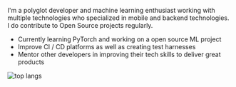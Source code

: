 I'm a polyglot developer and machine learning enthusiast working with multiple technologies who specialized in mobile and backend technologies. I do contribute to Open Source projects regularly.

- Currently learning PyTorch and working on a open source ML project
- Improve CI / CD platforms as well as creating test harnesses
- Mentor other developers in improving their tech skills to deliver great products

![top langs](https://readme-stats-cfgj2cxdy.vercel.app/api/top-langs/?username=abdullahselek&hide=jupyter%20notebook,html)
